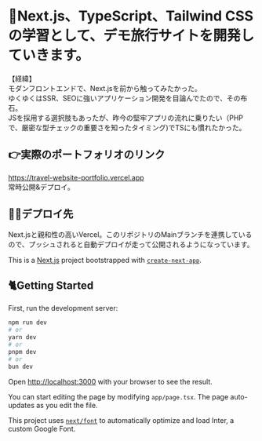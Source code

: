 # 📝Next.js、TypeScript、Tailwind CSS の学習として、デモ旅行サイトを開発していきます。
【経緯】  
モダンフロントエンドで、Next.jsを前から触ってみたかった。  
ゆくゆくはSSR、SEOに強いアプリケーション開発を目論んでたので、その布石。  
JSを採用する選択肢もあったが、昨今の堅牢アプリの流れに乗りたい（PHPで、厳密な型チェックの重要さを知ったタイミング)でTSにも慣れたかった。

## 👉実際のポートフォリオのリンク
https://travel-website-portfolio.vercel.app  
常時公開&デプロイ。
## 🧑‍💻デプロイ先
Next.jsと親和性の高いVercel。このリポジトリのMainブランチを連携しているので、プッシュされると自動デプロイが走って公開されるようになっています。

This is a [Next.js](https://nextjs.org/) project bootstrapped with [`create-next-app`](https://github.com/vercel/next.js/tree/canary/packages/create-next-app).

## 🐈Getting Started

First, run the development server:

```bash
npm run dev
# or
yarn dev
# or
pnpm dev
# or
bun dev
```

Open [http://localhost:3000](http://localhost:3000) with your browser to see the result.

You can start editing the page by modifying `app/page.tsx`. The page auto-updates as you edit the file.

This project uses [`next/font`](https://nextjs.org/docs/basic-features/font-optimization) to automatically optimize and load Inter, a custom Google Font.
